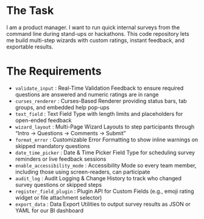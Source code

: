 # The Task

I am a product manager. I want to run quick internal surveys from the command line during stand-ups or hackathons. This code repository lets me build multi-step wizards with custom ratings, instant feedback, and exportable results.

# The Requirements

* `validate_input` : Real-Time Validation Feedback to ensure required questions are answered and numeric ratings are in range  
* `curses_renderer` : Curses-Based Renderer providing status bars, tab groups, and embedded help pop-ups  
* `text_field`    : Text Field Type with length limits and placeholders for open-ended feedback  
* `wizard_layout` : Multi-Page Wizard Layouts to step participants through “Intro → Questions → Comments → Submit”  
* `format_error`  : Customizable Error Formatting to show inline warnings on skipped mandatory questions  
* `date_time_picker` : Date & Time Picker Field Type for scheduling survey reminders or live feedback sessions  
* `enable_accessibility_mode` : Accessibility Mode so every team member, including those using screen-readers, can participate  
* `audit_log`     : Audit Logging & Change History to track who changed survey questions or skipped steps  
* `register_field_plugin` : Plugin API for Custom Fields (e.g., emoji rating widget or file attachment selector)  
* `export_data`   : Data Export Utilities to output survey results as JSON or YAML for our BI dashboard  
